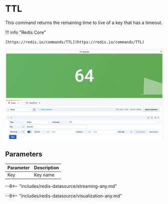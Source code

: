 # TTL

This command returns the remaining time to live of a key that has a timeout.

!!! info "Redis Core"

    [https://redis.io/commands/TTL](https://redis.io/commands/TTL)

![TTL](../../images/redis-datasource/commands/ttl.png)

## Parameters

| Parameter | Description |
| --------- | ----------- |
| Key       | Key name    |

--8<-- "includes/redis-datasource/streaming-any.md"

--8<-- "includes/redis-datasource/visualization-any.md"

